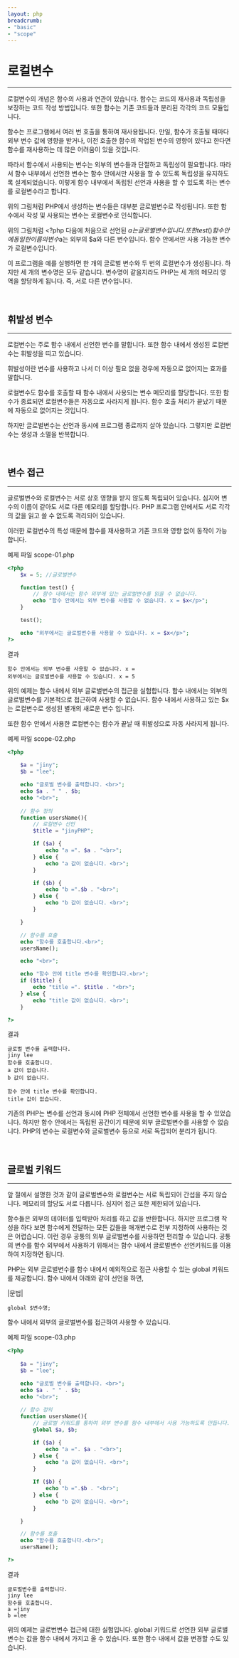 ```yaml
---
layout: php
breadcrumb:
- "basic"
- "scope"
---
```


# 로컬변수
---

로컬변수의 개념은 함수의 사용과 연관이 있습니다. 함수는 코드의 재사용과 독립성을 보장하는 코드 작성 방법입니다. 또한 함수는 기존 코드들과 분리된 각각의 코드 모듈입니다.  

함수는 프로그램에서 여러 번 호출을 통하여 재사용됩니다. 만일, 함수가 호출될 때마다 외부 변수 값에 영향을 받거나, 이전 호출한 함수의 작업된 변수의 영향이 있다고 한다면 함수를 재사용하는 데 많은 어려움이 있을 것입니다.  

따라서 함수에서 사용되는 변수는 외부의 변수들과 단절하고 독립성이 필요합니다. 따라서 함수 내부에서 선언한 변수는 함수 안에서만 사용을 할 수 있도록 독립성을 유지하도록 설계되었습니다. 이렇게 함수 내부에서 독립된 선언과 사용을 할 수 있도록 하는 변수를 로컬변수라고 합니다.  

위의 그림처럼 PHP에서 생성하는 변수들은 대부분 글로벌변수로 작성됩니다. 또한 함수에서 작성 및 사용되는 변수는 로컬변수로 인식합니다.  

위의 그림처럼 <?php 다음에 처음으로 선언된 $a는 글로벌변수입니다. 또한 test() 함수 안에 동일한 이름의 변수$a는 외부의 $a와 다른 변수입니다. 함수 안에서만 사용 가능한 변수가 로컬변수입니다.  

이 프로그램을 예를 실행하면 한 개의 글로벌 변수와 두 번의 로컬변수가 생성됩니다. 하지만 세 개의 변수명은 모두 같습니다. 변수명이 같을지라도 PHP는 세 개의 메모리 영역을 할당하게 됩니다. 즉, 서로 다른 변수입니다.  

<br>

## 휘발성 변수
---

로컬변수는 주로 함수 내에서 선언한 변수를 말합니다. 또한 함수 내에서 생성된 로컬변수는 휘발성을 띠고 있습니다.  

휘발성이란 변수를 사용하고 나서 더 이상 필요 없을 경우에 자동으로 없어지는 효과를 말합니다.  

로컬변수도 함수를 호출할 때 함수 내에서 사용되는 변수 메모리를 할당합니다. 또한 함수가 종료되면 로컬변수들은 자동으로 사라지게 됩니다. 함수 호출 처리가 끝났기 때문에 자동으로 없어지는 것입니다.  

하지만 글로벌변수는 선언과 동시에 프로그램 종료까지 살아 있습니다. 그렇지만 로컬변수는 생성과 소멸을 반복합니다.  

<br>

## 변수 접근
---

글로벌변수와 로컬변수는 서로 상호 영향을 받지 않도록 독립되어 있습니다. 심지어 변수의 이름이 같아도 서로 다른 메모리를 할당합니다. PHP 프로그램 안에서도 서로 각각의 값을 읽고 쓸 수 없도록 격리되어 있습니다.  

이러한 로컬변수의 특성 때문에 함수를 재사용하고 기존 코드와 영향 없이 동작이 가능합니다.   

예제 파일 scope-01.php
```php
<?php
	$x = 5; //글로벌변수 

	function test() {
		// 함수 내에서는 함수 외부에 있는 글로벌변수를 읽을 수 없습니다.
		echo "함수 안에서는 외부 변수를 사용할 수 없습니다. x = $x</p>";
	}

	test();

	echo "외부에서는 글로벌변수를 사용할 수 있습니다. x = $x</p>";
?> 
```

결과
```
함수 안에서는 외부 변수를 사용할 수 없습니다. x =
외부에서는 글로벌변수를 사용할 수 있습니다. x = 5
```

위의 예제는 함수 내에서 외부 글로벌변수의 접근을 실험합니다. 함수 내에서는 외부의 글로벌변수를 기본적으로 접근하여 사용할 수 없습니다. 함수 내에서 사용하고 있는 $x는 로컬변수로 생성된 별개의 새로운 변수 입니다.  

또한 함수 안에서 사용한 로컬변수는 함수가 끝날 때 휘발성으로 자동 사라지게 됩니다.  

예제 파일  scope-02.php
```php
<?php
	
	$a = "jiny";
	$b = "lee";

	echo "글로벌 변수를 출력합니다. <br>";
	echo $a . " " . $b;
	echo "<br>";
	
	// 함수 정의
	function usersName(){
		// 로컬변수 선언
		$title = "jinyPHP";

		if ($a) {
			echo "a =". $a . "<br>";			
		} else {
			echo "a 값이 없습니다. <br>";
		}

		if ($b) {
			echo "b =".$b . "<br>";
		} else {			
			echo "b 값이 없습니다. <br>";
		}

	}

	// 함수를 호출
	echo "함수를 호출합니다.<br>";
	usersName();

	echo "<br>";

	echo "함수 안에 title 변수를 확인합니다.<br>";
	if ($title) {
		echo "title =". $title . "<br>";			
	} else {
		echo "title 값이 없습니다. <br>";
	}

?>
```

결과
```
글로벌 변수를 출력합니다.
jiny lee
함수를 호출합니다.
a 값이 없습니다.
b 값이 없습니다.

함수 안에 title 변수를 확인합니다.
title 값이 없습니다. 
```

기존의 PHP는 변수를 선언과 동시에 PHP 전체에서 선언한 변수를 사용을 할 수 있었습니다. 하지만 함수 안에서는 독립된 공간이기 때문에 외부 글로벌변수를 사용할 수 없습니다. PHP의 변수는 로컬변수와 글로벌변수 등으로 서로 독립되어 분리가 됩니다.  

<br>

## 글로벌 키워드
---

앞 절에서 설명한 것과 같이 글로벌변수와 로컬변수는 서로 독립되어 간섭을 주지 않습니다. 메모리의 할당도 서로 다릅니다. 심지어 접근 또한 제한되어 있습니다.  

함수들은 외부의 데이터를 입력받아 처리를 하고 값을 반환합니다. 하지만 프로그램 작성을 하다 보면 함수에게 전달하는 모든 값들을 매개변수로 전부 지정하여 사용하는 것은 어렵습니다. 이런 경우 공통의 외부 글로벌변수를 사용하면 편리할 수 있습니다. 공통의 변수를 함수 외부에서 사용하기 위해서는 함수 내에서 글로벌변수 선언키워드를 이용하여 지정하면 됩니다.  


PHP는 외부 글로벌변수를 함수 내에서 예외적으로 접근 사용할 수 있는 global 키워드를 제공합니다. 함수 내에서 아래와 같이 선언을 하면,  

|문법|
```
global $변수명;
```

함수 내에서 외부의 글로벌변수를 접근하여 사용할 수 있습니다.  

예제 파일 scope-03.php
```php
<?php
	
	$a = "jiny";
	$b = "lee";

	echo "글로벌 변수를 출력합니다. <br>";
	echo $a . " " . $b;
	echo "<br>";
	
	// 함수 정의
	function usersName(){
		// 글로벌 키워드를 통하여 외부 변수를 함수 내부에서 사용 가능하도록 만듭니다.
		global $a, $b;

		if ($a) {
			echo "a =". $a . "<br>";			
		} else {
			echo "a 값이 없습니다. <br>";
		}

		If ($b) {
			echo "b =".$b . "<br>";
		} else {			
			echo "b 값이 없습니다. <br>";
		}

	}

	// 함수를 호출
	echo "함수를 호출합니다.<br>";
	usersName();

?>
```

결과
```
글로벌변수를 출력합니다.
jiny lee
함수를 호출합니다.
a =jiny
b =lee
```

위의 예제는 글로번변수 접근에 대한 실험입니다. global 키워드로 선언한 외부 글로벌변수는 값을 함수 내에서 가지고 올 수 있습니다. 또한 함수 내에서 값을 변경할 수도 있습니다.  

<br><br>